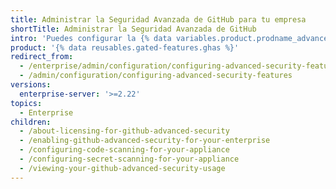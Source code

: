 ```yaml
---
title: Administrar la Seguridad Avanzada de GitHub para tu empresa
shortTitle: Administrar la Seguridad Avanzada de GitHub
intro: 'Puedes configurar la {% data variables.product.prodname_advanced_security %} y administrar cómo la utiliza tu empresa de acuerdo con las necesidades de tu organización.'
product: '{% data reusables.gated-features.ghas %}'
redirect_from:
  - /enterprise/admin/configuration/configuring-advanced-security-features
  - /admin/configuration/configuring-advanced-security-features
versions:
  enterprise-server: '>=2.22'
topics:
  - Enterprise
children:
  - /about-licensing-for-github-advanced-security
  - /enabling-github-advanced-security-for-your-enterprise
  - /configuring-code-scanning-for-your-appliance
  - /configuring-secret-scanning-for-your-appliance
  - /viewing-your-github-advanced-security-usage
---
```


